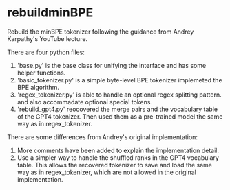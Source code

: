 # rebuildminBPE
Rebuild the minBPE tokenizer following the guidance from Andrey Karpathy's YouTube lecture.

There are four python files:
1. 'base.py' is the base class for unifying the interface and has some helper functions.
2. 'basic_tokenizer.py' is a simple byte-level BPE tokenizer implemeted the BPE algorithm.
3. 'regex_tokenizer.py' is able to handle an optional regex splitting pattern. and also accommadate optional special tokens.
4. 'rebuild_gpt4.py' reocovered the merge pairs and the vocabulary table of the GPT4 tokenizer. Then used them as a pre-trained model the same way as in regex_tokenizer.

There are some differences from Andrey's original implementation:
1. More comments have been added to explain the implementation detail. 
2. Use a simpler way to handle the shuffled ranks in the GPT4 vocabulary table. This allows the recovered tokenizer to save and load the same way as in regex_tokenizer, which are not allowed in the original implementation.
